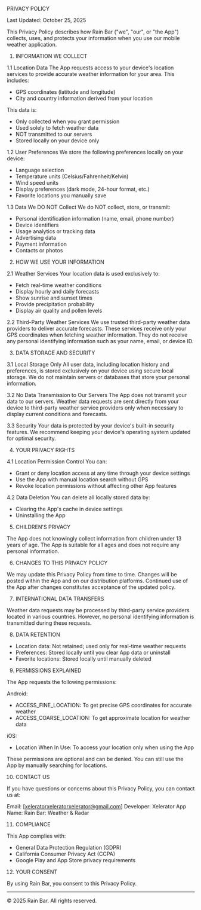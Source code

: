 PRIVACY POLICY

Last Updated: October 25, 2025

This Privacy Policy describes how Rain Bar ("we", "our", or "the App") collects, uses, and protects your information when you use our mobile weather application.

1. INFORMATION WE COLLECT

1.1 Location Data
The App requests access to your device's location services to provide accurate weather information for your area. This includes:
- GPS coordinates (latitude and longitude)
- City and country information derived from your location

This data is:
- Only collected when you grant permission
- Used solely to fetch weather data
- NOT transmitted to our servers
- Stored locally on your device only

1.2 User Preferences
We store the following preferences locally on your device:
- Language selection
- Temperature units (Celsius/Fahrenheit/Kelvin)
- Wind speed units
- Display preferences (dark mode, 24-hour format, etc.)
- Favorite locations you manually save

1.3 Data We DO NOT Collect
We do NOT collect, store, or transmit:
- Personal identification information (name, email, phone number)
- Device identifiers
- Usage analytics or tracking data
- Advertising data
- Payment information
- Contacts or photos

2. HOW WE USE YOUR INFORMATION

2.1 Weather Services
Your location data is used exclusively to:
- Fetch real-time weather conditions
- Display hourly and daily forecasts
- Show sunrise and sunset times
- Provide precipitation probability
- Display air quality and pollen levels

2.2 Third-Party Weather Services
We use trusted third-party weather data providers to deliver accurate forecasts. These services receive only your GPS coordinates when fetching weather information. They do not receive any personal identifying information such as your name, email, or device ID.

3. DATA STORAGE AND SECURITY

3.1 Local Storage Only
All user data, including location history and preferences, is stored exclusively on your device using secure local storage. We do not maintain servers or databases that store your personal information.

3.2 No Data Transmission to Our Servers
The App does not transmit your data to our servers. Weather data requests are sent directly from your device to third-party weather service providers only when necessary to display current conditions and forecasts.

3.3 Security
Your data is protected by your device's built-in security features. We recommend keeping your device's operating system updated for optimal security.

4. YOUR PRIVACY RIGHTS

4.1 Location Permission Control
You can:
- Grant or deny location access at any time through your device settings
- Use the App with manual location search without GPS
- Revoke location permissions without affecting other App features

4.2 Data Deletion
You can delete all locally stored data by:
- Clearing the App's cache in device settings
- Uninstalling the App

5. CHILDREN'S PRIVACY

The App does not knowingly collect information from children under 13 years of age. The App is suitable for all ages and does not require any personal information.

6. CHANGES TO THIS PRIVACY POLICY

We may update this Privacy Policy from time to time. Changes will be posted within the App and on our distribution platforms. Continued use of the App after changes constitutes acceptance of the updated policy.

7. INTERNATIONAL DATA TRANSFERS

Weather data requests may be processed by third-party service providers located in various countries. However, no personal identifying information is transmitted during these requests.

8. DATA RETENTION

- Location data: Not retained; used only for real-time weather requests
- Preferences: Stored locally until you clear App data or uninstall
- Favorite locations: Stored locally until manually deleted

9. PERMISSIONS EXPLAINED

The App requests the following permissions:

Android:
- ACCESS_FINE_LOCATION: To get precise GPS coordinates for accurate weather
- ACCESS_COARSE_LOCATION: To get approximate location for weather data

iOS:
- Location When In Use: To access your location only when using the App

These permissions are optional and can be denied. You can still use the App by manually searching for locations.

10. CONTACT US

If you have questions or concerns about this Privacy Policy, you can contact us at:

Email: [xeleratorxeleratorxelerator@gmail.com]
Developer: Xelerator
App Name: Rain Bar: Weather & Radar

11. COMPLIANCE

This App complies with:
- General Data Protection Regulation (GDPR)
- California Consumer Privacy Act (CCPA)
- Google Play and App Store privacy requirements

12. YOUR CONSENT

By using Rain Bar, you consent to this Privacy Policy.

---

© 2025 Rain Bar. All rights reserved.
